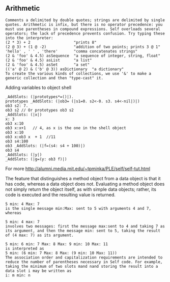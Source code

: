 Arithmetic
-----------
```
Comments a delimited by double quotes; strings are delimited by single quotes. Arithmetic is infix, but there is no operator precedence: you must use parentheses in compound expressions. Self overloads several operators; the lack of precedence prevents confusion. Try typing these into the interpreter:
(2 * 3) + 2                   "prints 8"
(2 @ 3) + (1 @ -2)            "addition of two points; prints 3 @ 1" 
'hello' , ' ' , 'there'       "comma concatenates strings"
(2 & 'foo' & 4.5) asSequence  "a sequence of integer, string, float"
(2 & 'foo' & 4.5) asList      "a list"
(2 & 'foo' & 4.5) asSet       "a set"
(('a' @ 2) & ('b' @ 3)) asDictionary  "a dictionary"
To create the various kinds of collections, we use '&' to make a generic collection and then "type-cast" it.
```
Adding variables to object shell
```
_AddSlots: (|prototypes*=()|).
prototypes _AddSlots: (|ob3= (|s1=0. s2<-0. s3. s4<-nil|)|)
ob3 s2: 7.
ob3 s2 // Or prototypes ob3 s2
_AddSlots: (|x|)
x: 3
ob3 x:10
ob3 x:x+1   // 4, as x is the one in the shell object
ob3 x:10
ob3 x:ob3 x  + 1  //11
ob3 s4:100
ob3 _AddSlots: (|f=(s4: s4 + 100)|)
ob3 s4
_AddSlots: (|y|)
_AddSlots: (|g=(y: ob3 f)|)
```
For more 
http://alumni.media.mit.edu/~tpminka/PLE/self/self-tut.html


The feature that distinguishes a method object from a data object is that it has code, whereas a data object does not. Evaluating a method object does not simply return the object itself, as with simple data objects; rather, its code is executed and the resulting value is returned.

```
5 min: 4 Max: 7
is the single message min:Max: sent to 5 with arguments 4 and 7, whereas

5 min: 4 max: 7
involves two messages: first the message max:sent to 4 and taking 7 as its argument, and then the message min: sent to 5, taking the result of (4 max: 7) as its argument.

5 min: 6 min: 7 Max: 8 Max: 9 min: 10 Max: 11
is interpreted as
5 min: (6 min: 7 Max: 8 Max: (9 min: 10 Max: 11))
The association order and capitalization requirements are intended to reduce the number of parentheses necessary in Self code. For example, taking the minimum of two slots mand nand storing the result into a data slot i may be written as
i: m min: n
```
